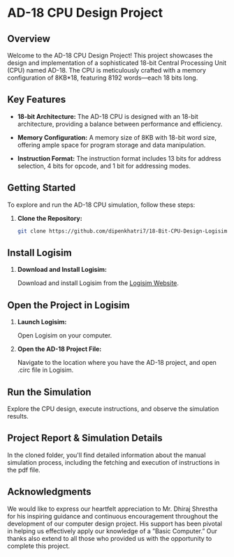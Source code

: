 # AD-18 CPU Design Project


## Overview

Welcome to the AD-18 CPU Design Project! This project showcases the design and implementation of a sophisticated 18-bit Central Processing Unit (CPU) named AD-18. The CPU is meticulously crafted with a memory configuration of 8KB*18, featuring 8192 words—each 18 bits long.

## Key Features

- **18-bit Architecture:** The AD-18 CPU is designed with an 18-bit architecture, providing a balance between performance and efficiency.

- **Memory Configuration:** A memory size of 8KB with 18-bit word size, offering ample space for program storage and data manipulation.

- **Instruction Format:** The instruction format includes 13 bits for address selection, 4 bits for opcode, and 1 bit for addressing modes.


## Getting Started

To explore and run the AD-18 CPU simulation, follow these steps:

1. **Clone the Repository:**
   ```bash
   git clone https://github.com/dipenkhatri7/18-Bit-CPU-Design-Logisim.git

## Install Logisim

1. **Download and Install Logisim:**

   Download and install Logisim from the [Logisim Website](https://www.cburch.com/logisim/).

## Open the Project in Logisim

1. **Launch Logisim:**

   Open Logisim on your computer.

2. **Open the AD-18 Project File:**

   Navigate to the location where you have the AD-18 project, and open .circ file in Logisim.

## Run the Simulation

Explore the CPU design, execute instructions, and observe the simulation results.

## Project Report & Simulation Details

In the cloned folder, you'll find detailed information about the manual simulation process, including the fetching and execution of instructions in the pdf file.

## Acknowledgments

We would like to express our heartfelt appreciation to Mr. Dhiraj Shrestha for his inspiring guidance and continuous encouragement throughout the development of our computer design project. His support has been pivotal in helping us effectively apply our knowledge of a ”Basic Computer.” Our thanks also extend to all those who provided us with the opportunity to complete this project.
